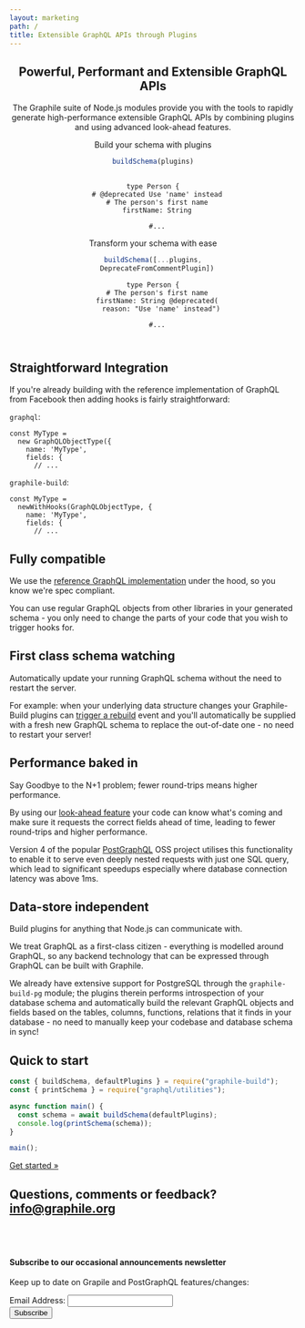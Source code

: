 ```yaml
---
layout: marketing
path: /
title: Extensible GraphQL APIs through Plugins
---
```


<header>
<div class='container'>

## Powerful, Performant and Extensible GraphQL APIs

<p class='lead'>
The Graphile suite of Node.js modules provide you with the tools to rapidly
generate high-performance extensible GraphQL APIs by combining plugins and
using advanced look-ahead features.
</p>

<div class='row'>
<div class='col-lg-6 col-12'>

Build your schema with plugins  
```js
buildSchema(plugins)
 
```

```graphql{2}
type Person {
  # @deprecated Use 'name' instead
  # The person's first name
  firstName: String

  #...
```

</div><!-- /col-6 -->
<div class='col-lg-6 col-12'>

Transform your schema with ease  
```js
buildSchema([...plugins,
  DeprecateFromCommentPlugin])
```

```graphql{3-4}
type Person {
  # The person's first name
  firstName: String @deprecated(
    reason: "Use 'name' instead")

  #...
```

</div><!-- /col-6 -->
</div><!-- /row -->

</div><!-- /container -->
</header>

<!-- **************************************** -->

<section class='odd'>
<div class='container'>
<div class='row'>
<div class='col-12'>

# Straightforward Integration
<p class='lead'>
If you're already building with the reference implementation of GraphQL from
Facebook then adding hooks is fairly straightforward:
</p>

<div class='container'>
<div class='row'>

<div class='col-12 col-lg-6'>

`graphql`:

```js{2}
const MyType =
  new GraphQLObjectType({
    name: 'MyType',
    fields: {
      // ...
```

</div><!-- /col-6 -->
<div class='col-12 col-lg-6'>

`graphile-build`:

```js{2}
const MyType =
  newWithHooks(GraphQLObjectType, {
    name: 'MyType',
    fields: {
      // ...
```

</div><!-- /col-6 -->

</div><!-- /row -->
</div><!-- /container -->
</section><!-- /odd -->

<!-- **************************************** -->

<section class='even'>
<div class='container'>
<div class='row'>
<div class='col-4 col-fa hidden-md-down'><i class='fa fa-handshake-o' aria-hidden="true"></i></div>
<div class='col-12 col-lg-8'>

# Fully compatible

<p class='lead'>
We use the <a href="http://graphql.org/graphql-js/">reference GraphQL implementation</a>
under the hood, so you know we're spec compliant.
</p>

 You can use regular GraphQL objects from other libraries in your generated
 schema - you only need to change the parts of your code that you wish to trigger hooks for.
</div>

</div><!-- /row -->
</div><!-- /container -->
</section><!-- /even -->

<!-- **************************************** -->

<section class='odd'>
<div class='container'>
<div class='row'>
<div class='col-12 col-lg-8'>

# First class schema watching

<p class='lead'>
Automatically update your running GraphQL schema without the need to restart the server.
</p>

For example: when your underlying data structure changes your Graphile-Build
plugins can [trigger a rebuild](/graphile-build/schema-builder/#plugin-methods) event and you'll automatically be supplied with a
fresh new GraphQL schema to replace the out-of-date one - no need to restart
your server!
</div><!-- /col-9 -->
<div class='col-4 col-fa hidden-md-down'><i class='fa fa-refresh' aria-hidden="true"></i></div>

</div><!-- /row -->
</div><!-- /container -->
</section><!-- /odd -->

<!-- **************************************** -->

<section class='even'>
<div class='container'>
<div class='row'>
<div class='col-4 col-fa hidden-md-down'><i class='fa fa-rocket' aria-hidden="true"></i></div>
<div class='col-12 col-lg-8'>

# Performance baked in

<p class='lead'>
Say Goodbye to the N+1 problem; fewer round-trips means higher performance.
</p>

By using our [look-ahead feature](/graphile-build/look-ahead/) your code can
know what's coming and make sure it requests the correct fields ahead of time,
leading to fewer round-trips and higher performance.

Version 4 of the popular
[PostGraphQL](https://github.com/postgraphql/postgraphql) OSS project utilises
this functionality to enable it to serve even deeply nested requests with just
one SQL query, which lead to significant speedups especially where database
connection latency was above 1ms.

</div><!-- /col-12 -->

</div><!-- /row -->
</div><!-- /container -->
</section><!-- /odd -->

<!-- **************************************** -->

<section class='odd'>
<div class='container'>
<div class='row'>
<div class='col-12 col-lg-8'>

# Data-store independent

<p class='lead'>
Build plugins for anything that Node.js can communicate with.
</p>

We treat GraphQL as a first-class citizen - everything is modelled around
GraphQL, so any backend technology that can be expressed through GraphQL can be
built with Graphile.

We already have extensive support for PostgreSQL through the
`graphile-build-pg` module; the plugins therein performs introspection of your
database schema and automatically build the relevant GraphQL objects and fields
based on the tables, columns, functions, relations that it finds in your
database - no need to manually keep your codebase and database schema in sync!
</div>
<div class='col-4 col-fa hidden-md-down'><i class='fa fa-database' aria-hidden="true"></i></div>

</div><!-- /row -->
</div><!-- /container -->
</section><!-- /odd -->

<!-- **************************************** -->

<section class='even'>
<div class='container'>
<div class='row justify-content-center'>
<div class='text-center'>

# Quick to start

```js
const { buildSchema, defaultPlugins } = require("graphile-build");
const { printSchema } = require("graphql/utilities");

async function main() {
  const schema = await buildSchema(defaultPlugins);
  console.log(printSchema(schema));
}

main();
```

<div class='d-flex justify-content-center'>
<a class='btn btn-primary btn-lg' href='/graphile-build/getting-started/'>Get started &raquo;</a>
</div>

</div><!-- /col-12 -->
</div><!-- /container -->
</section><!-- /even -->


<section class='mailinglist'>
<div class='container'>

<div class='row justify-content-center'>
<div>
  <h2>Questions, comments or feedback? <a href='mailto:info@graphile.org?subject=Graphile%20question%2Fcomment%2Ffeedback%3A'>info@graphile.org</a></h2>
</div>
</div>

<div style="height: 36px"></div>

<div class='row justify-content-center'>
<div class='col-12 col-md-8 text-center'>
<!-- Begin MailChimp Signup Form -->
<link href="//cdn-images.mailchimp.com/embedcode/classic-10_7.css" rel="stylesheet" type="text/css" />
<style type="text/css">
	#mc_embed_signup{background:#fff; clear:left; font:14px Helvetica,Arial,sans-serif; }
	/* Add your own MailChimp form style overrides in your site stylesheet or in this style block.
	   We recommend moving this block and the preceding CSS link to the HEAD of your HTML file. */
</style>
<div>
<form action="//graphile.us16.list-manage.com/subscribe/post?u=d103f710cf00a9273b55e8e9b&amp;id=c3a9eb5c4e" method="post"
id="mc-embedded-subscribe-form" name="mc-embedded-subscribe-form" class="validate" target="_blank" novalidate>
  <div id="mc_embed_signup_scroll">
    <h4>Subscribe to our occasional announcements newsletter</h4>
    <p class='lead'>Keep up to date on Grapile and PostGraphQL features/changes:</p>
    <div class="mc-field-group form-inline justify-content-center">
      <div class='form-group'>
        <label for="mce-EMAIL">Email Address: </label>
        <input type="email" value="" name="EMAIL" class="required email form-control mx-sm-3" id="mce-EMAIL">
        <!-- real people should not fill this in and expect good things - do not remove this or risk form bot signups-->
        <div style="position: absolute; left: -5000px;" aria-hidden="true"><input type="text" name="b_d103f710cf00a9273b55e8e9b_c3a9eb5c4e" tabindex="-1" value=""></div>
        <div class="clear"><input type="submit" value="Subscribe" name="subscribe" id="mc-embedded-subscribe" class="button btn btn-primary"></div>
      </div>
      <div id="mce-responses" class="clear">
        <div class="response" id="mce-error-response" style="display:none"></div>
        <div class="response" id="mce-success-response" style="display:none"></div>
      </div>
    </div>
  </div>
</form>
</div>
<!--End mc_embed_signup-->
</div>
</div>

</div>
</section>

<!-- **************************************** -->
